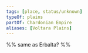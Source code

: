 ```yaml
---
tags: [place, status/unknown]
typeOf: plains
partOf: Chardonian Empire
aliases: [Voltara Plains]
---
```


%%  same as Erbalta?     %%
